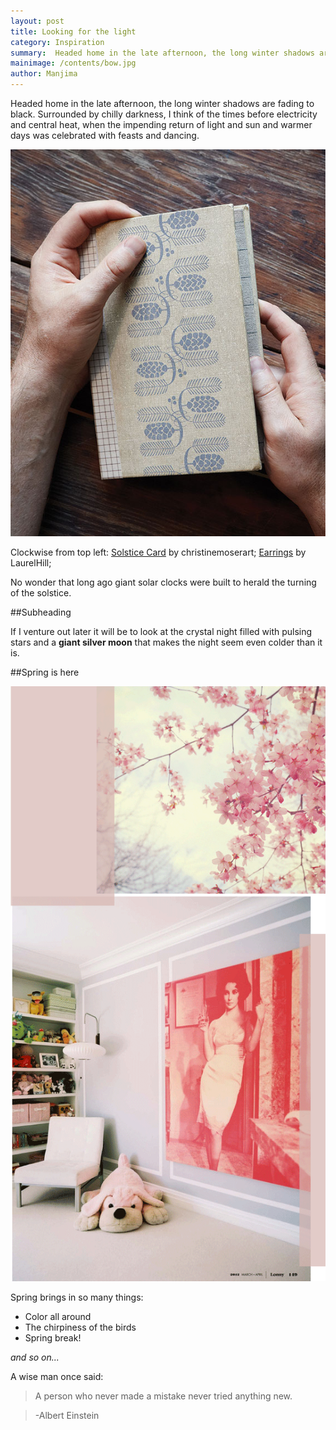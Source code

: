 ```yaml
---
layout: post
title: Looking for the light
category: Inspiration
summary:  Headed home in the late afternoon, the long winter shadows are fading to black. Surrounded by chilly darkness, I think of the times before electricity and central heat, when the impending return of light and sun and warmer days was celebrated with feasts and dancing.
mainimage: /contents/bow.jpg
author: Manjima
---
```


Headed home in the late afternoon, the long winter shadows are fading to black. Surrounded
by chilly darkness, I think of the times before electricity and central heat, when the impending
return of light and sun and warmer days was celebrated with feasts and dancing.

![Holiday Cover](/contents/holiday-cover.jpg)

Clockwise from top left: [Solstice Card](http://google.com) by christinemoserart;
[Earrings](http://pebblekites.com/earrings) by LaurelHill;

No wonder that long ago giant solar clocks were built to herald the turning of the solstice.

##Subheading

If I venture out later it will be to look at the crystal night filled with pulsing stars
and a **giant silver moon** that makes the night seem even colder than it is.

##Spring is here

![one more image](/contents/spring.gif)


Spring brings in so many things:

- Color all around
- The chirpiness of the birds
- Spring break!

*and so on...*

A wise man once said:

> A person who never made a mistake never tried anything new.

> -Albert Einstein
